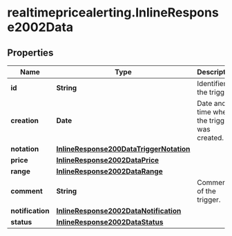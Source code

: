 # realtimepricealerting.InlineResponse2002Data

## Properties

Name | Type | Description | Notes
------------ | ------------- | ------------- | -------------
**id** | **String** | Identifier of the trigger. | [optional] 
**creation** | **Date** | Date and time when the trigger was created. | [optional] 
**notation** | [**InlineResponse200DataTriggerNotation**](InlineResponse200DataTriggerNotation.md) |  | [optional] 
**price** | [**InlineResponse2002DataPrice**](InlineResponse2002DataPrice.md) |  | [optional] 
**range** | [**InlineResponse2002DataRange**](InlineResponse2002DataRange.md) |  | [optional] 
**comment** | **String** | Comment of the trigger. | [optional] 
**notification** | [**InlineResponse2002DataNotification**](InlineResponse2002DataNotification.md) |  | [optional] 
**status** | [**InlineResponse2002DataStatus**](InlineResponse2002DataStatus.md) |  | [optional] 


